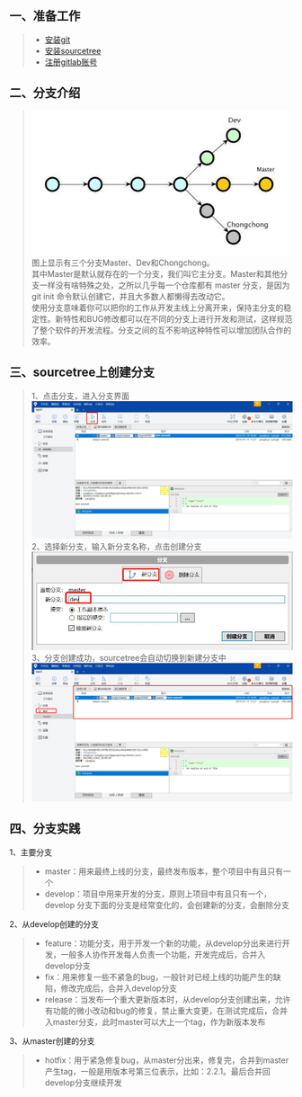 <!--### 前言： 如果您想结合Gitlab和Sourcetree来实现代码管理，那么请看以下步骤。-->
## 一、准备工作
> * [安装git](../home/git.md)
> * [安装sourcetree](../home/sourcetree.md)
> * [注册gitlab账号](../home/gitlab.md)


## 二、分支介绍
> ![avator](./img/branch/branch-1.jpg)
图上显示有三个分支Master、Dev和Chongchong。  
其中Master是默认就存在的一个分支，我们叫它主分支。Master和其他分支一样没有啥特殊之处，之所以几乎每一个仓库都有 master 分支，是因为 git init 命令默认创建它，并且大多数人都懒得去改动它。  
使用分支意味着你可以把你的工作从开发主线上分离开来，保持主分支的稳定性。新特性和BUG修改都可以在不同的分支上进行开发和测试，这样规范了整个软件的开发流程。分支之间的互不影响这种特性可以增加团队合作的效率。  

## 三、sourcetree上创建分支
>1、点击分支，进入分支界面
![avator](./img/branch/branch-2.jpg)
2、选择新分支，输入新分支名称，点击创建分支
![avator](./img/branch/branch-3.jpg)
3、分支创建成功，sourcetree会自动切换到新建分支中
![avator](./img/branch/branch-4.jpg)

## 四、分支实践
>  
1、主要分支  
> * master：用来最终上线的分支，最终发布版本，整个项目中有且只有一个  
> * develop：项目中用来开发的分支，原则上项目中有且只有一个，develop 分支下面的分支是经常变化的，会创建新的分支，会删除分支  
>  
2、从develop创建的分支
> * feature：功能分支，用于开发一个新的功能，从develop分出来进行开发，一般多人协作开发每人负责一个功能，开发完成后，合并入develop分支  
> * fix：用来修复一些不紧急的bug，一般针对已经上线的功能产生的缺陷，修改完成后，合并入develop分支  
> * release：当发布一个重大更新版本时，从develop分支创建出来，允许有功能的微小改动和bug的修复，禁止重大变更，在测试完成后，合并入master分支，此时master可以大上一个tag，作为新版本发布  
>  
3、从master创建的分支  
> * hotfix：用于紧急修复bug，从master分出来，修复完，合并到master产生tag，一般是用版本号第三位表示，比如：2.2.1。最后合并回develop分支继续开发
